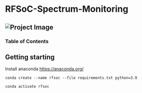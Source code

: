 # RFSoC-Spectrum-Monitoring

![Project Image](https://www.rfsoc-pynq.io/images/01_rfsoc_2x2_t.png)
---

### Table of Contents



## Getting starting

Install anaconda https://anaconda.org/

```conda create --name rfsoc --file requirements.txt python=3.9```

```conda activate rfsoc```
